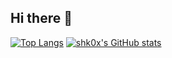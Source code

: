 ## Hi there 👋
[![Top Langs](https://github-readme-stats.vercel.app/api/top-langs/?username=shk0x)](https://github.com/anuraghazra/github-readme-stats)
[![shk0x's GitHub stats](https://github-readme-stats.vercel.app/api?username=shk0x)](https://github.com/anuraghazra/github-readme-stats)
<!--
**shk0x/shk0x** is a ✨ _special_ ✨ repository because its `README.md` (this file) appears on your GitHub profile.

Here are some ideas to get you started:

- 🔭 I’m currently working on ...
- 🌱 I’m currently learning ...
- 👯 I’m looking to collaborate on ...
- 🤔 I’m looking for help with ...
- 💬 Ask me about ...
- 📫 How to reach me: ...
- 😄 Pronouns: ...
- ⚡ Fun fact: ...
-->
